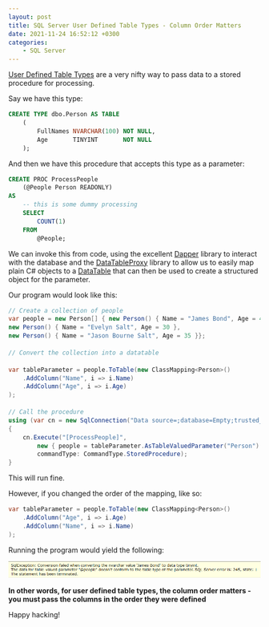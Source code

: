 ```yaml
---
layout: post
title: SQL Server User Defined Table Types - Column Order Matters
date: 2021-11-24 16:52:12 +0300
categories:
    - SQL Server
---
```

[User Defined Table Types](https://docs.microsoft.com/en-us/sql/relational-databases/tables/use-table-valued-parameters-database-engine?view=sql-server-ver15) are a very nifty way to pass data to a stored procedure for processing.

Say we have this type:

```sql
CREATE TYPE dbo.Person AS TABLE
    (
        FullNames NVARCHAR(100) NOT NULL,
        Age       TINYINT       NOT NULL
    );
```

And then we have this procedure that accepts this type as a parameter:

```sql
CREATE PROC ProcessPeople
    (@People Person READONLY)
AS
    -- this is some dummy processing
    SELECT
        COUNT(1)
    FROM
        @People;
```

We can invoke this from code, using the excellent [Dapper](https://github.com/DapperLib/Dapper) library to interact with the database and the [DataTableProxy](https://github.com/tdietrich513/DataTableProxy) library to allow us to easily map plain C# objects to a [DataTable](https://docs.microsoft.com/en-us/dotnet/api/system.data.datatable?view=net-6.0) that can then be used to create a structured object for the parameter.

Our program would look like this:

```csharp
// Create a collection of people
var people = new Person[] { new Person() { Name = "James Bond", Age = 40 },
new Person() { Name = "Evelyn Salt", Age = 30 },
new Person() { Name = "Jason Bourne Salt", Age = 35 }};

// Convert the collection into a datatable

var tableParameter = people.ToTable(new ClassMapping<Person>()
    .AddColumn("Name", i => i.Name)
    .AddColumn("Age", i => i.Age)
);

// Call the procedure
using (var cn = new SqlConnection("Data source=;database=Empty;trusted_Connection=true"))
{
    cn.Execute("[ProcessPeople]",
    	new { people = tableParameter.AsTableValuedParameter("Person") },
    	commandType: CommandType.StoredProcedure);
}
```

This will run fine.

However, if you changed the order of the mapping, like so:

```csharp
var tableParameter = people.ToTable(new ClassMapping<Person>()
    .AddColumn("Age", i => i.Age)
    .AddColumn("Name", i => i.Name)
);
```

Running the program would yield the following:

![](../images/2021/11/TableTypeError.png)

**In other words, for user defined table types, the column order matters - you must pass the columns in the order they were defined**

Happy hacking!
